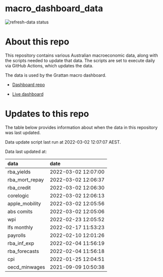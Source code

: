 
<!-- README.md is generated from README.Rmd. Please edit that file -->

# macro\_dashboard\_data

<!-- badges: start -->

![refresh-data
status](https://github.com/grattan/macro_dashboard_data/workflows/refresh-data/badge.svg)

<!-- badges: end -->

# About this repo

This repository contains various Australian macroeconomic data, along
with the scripts needed to update that data. The scripts are set to
execute daily via GitHub Actions, which updates the data.

The data is used by the Grattan macro dashboard.

  - [Dashboard repo](https://github.com/grattan/macrodashboard)

  - [Live dashboard](https://mattcowgill.shinyapps.io/macrodashboard/)

# Updates to this repo

The table below provides information about when the data in this
repository was last updated.

Data update script last run at 2022-03-02 12:07:07 AEST.

Data last updated at:

| data             | date                |
| :--------------- | :------------------ |
| rba\_yields      | 2022-03-02 12:07:00 |
| rba\_mort\_repay | 2022-03-02 12:06:37 |
| rba\_credit      | 2022-03-02 12:06:30 |
| corelogic        | 2022-03-02 12:06:13 |
| apple\_mobility  | 2022-03-02 12:05:56 |
| abs comits       | 2022-03-02 12:05:06 |
| wpi              | 2022-02-23 12:05:52 |
| lfs monthly      | 2022-02-17 11:53:23 |
| payrolls         | 2022-02-10 12:01:26 |
| rba\_inf\_exp    | 2022-02-04 11:56:19 |
| rba\_forecasts   | 2022-02-04 11:56:18 |
| cpi              | 2022-01-25 12:04:51 |
| oecd\_minwages   | 2021-09-09 10:50:38 |
